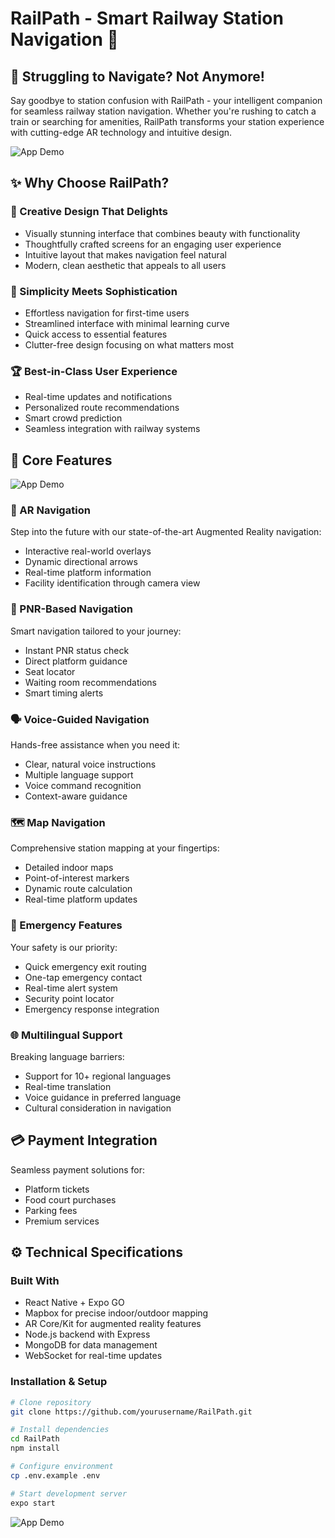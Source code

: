 # RailPath - Smart Railway Station Navigation 🚉

## 🌟 Struggling to Navigate? Not Anymore!
Say goodbye to station confusion with RailPath - your intelligent companion for seamless railway station navigation. Whether you're rushing to catch a train or searching for amenities, RailPath transforms your station experience with cutting-edge AR technology and intuitive design.

![App Demo](https://ucarecdn.com/b5bf1417-0eae-4c74-8f5b-b470b125e0c7/Screenshot%202025-01-03%20at%202.17.04%E2%80%AFAM.png)

## ✨ Why Choose RailPath?

### 🎨 Creative Design That Delights
- Visually stunning interface that combines beauty with functionality
- Thoughtfully crafted screens for an engaging user experience
- Intuitive layout that makes navigation feel natural
- Modern, clean aesthetic that appeals to all users

### 🎯 Simplicity Meets Sophistication
- Effortless navigation for first-time users
- Streamlined interface with minimal learning curve
- Quick access to essential features
- Clutter-free design focusing on what matters most

### 🏆 Best-in-Class User Experience
- Real-time updates and notifications
- Personalized route recommendations
- Smart crowd prediction
- Seamless integration with railway systems

## 🚀 Core Features
![App Demo](https://ucarecdn.com/44704167-7c66-40e3-bcf4-1744846b7126/Screenshot%202025-01-03%20at%202.20.58%E2%80%AFAM.png)
### 📱 AR Navigation
Step into the future with our state-of-the-art Augmented Reality navigation:
- Interactive real-world overlays
- Dynamic directional arrows
- Real-time platform information
- Facility identification through camera view

### 🎫 PNR-Based Navigation
Smart navigation tailored to your journey:
- Instant PNR status check
- Direct platform guidance
- Seat locator
- Waiting room recommendations
- Smart timing alerts

### 🗣️ Voice-Guided Navigation
Hands-free assistance when you need it:
- Clear, natural voice instructions
- Multiple language support
- Voice command recognition
- Context-aware guidance

### 🗺️ Map Navigation
Comprehensive station mapping at your fingertips:
- Detailed indoor maps
- Point-of-interest markers
- Dynamic route calculation
- Real-time platform updates

### 🚨 Emergency Features
Your safety is our priority:
- Quick emergency exit routing
- One-tap emergency contact
- Real-time alert system
- Security point locator
- Emergency response integration

### 🌐 Multilingual Support
Breaking language barriers:
- Support for 10+ regional languages
- Real-time translation
- Voice guidance in preferred language
- Cultural consideration in navigation

## 💳 Payment Integration
Seamless payment solutions for:
- Platform tickets
- Food court purchases
- Parking fees
- Premium services

## ⚙️ Technical Specifications

### Built With
- React Native + Expo GO
- Mapbox for precise indoor/outdoor mapping
- AR Core/Kit for augmented reality features
- Node.js backend with Express
- MongoDB for data management
- WebSocket for real-time updates

### Installation & Setup

```bash
# Clone repository
git clone https://github.com/yourusername/RailPath.git

# Install dependencies
cd RailPath
npm install

# Configure environment
cp .env.example .env

# Start development server
expo start
```
![App Demo](https://ucarecdn.com/caef7bd9-e136-4713-94ff-e7dc58b9dda7/Screenshot%202025-01-03%20at%202.22.44%E2%80%AFAM.png)
